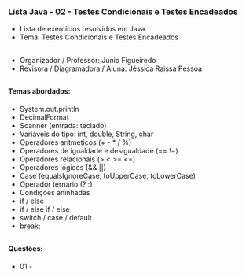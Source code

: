 ### Lista Java - 02 - Testes Condicionais e Testes Encadeados

- Lista de exercícios resolvidos em Java
- Tema: Testes Condicionais e Testes Encadeados

##

- Organizador / Professor: Junio Figueiredo
- Revisora / Diagramadora / Aluna: Jéssica Raissa Pessoa

##

#### Temas abordados:

- System.out.println
- DecimalFormat
- Scanner (entrada: teclado)
- Variáveis do tipo: int, double, String, char
- Operadores aritméticos (+ - * / %)
- Operadores de igualdade e desigualdade (== !=)
- Operadores relacionais (> < >= <=)
- Operadores lógicos (&& ||)
- Case (equalsIgnoreCase, toUpperCase, toLowerCase)
- Operador ternário (? :)
- Condições aninhadas
- if / else
- if / else if / else
- switch / case / default
- break;

##

#### Questões:

- 01 - 
